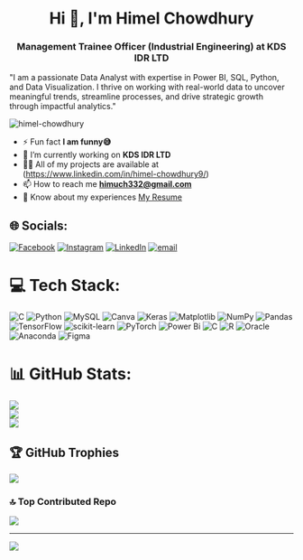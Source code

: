 <h1 align="center">Hi 👋, I'm Himel Chowdhury</h1>
<h3 align="center">Management Trainee Officer (Industrial Engineering) at KDS IDR LTD</h3>

"I am a passionate Data Analyst with expertise in Power BI, SQL, Python, and Data Visualization. I thrive on working with real-world data to uncover meaningful trends, streamline processes, and drive strategic growth through impactful analytics."


<p align="left"> <img src="https://komarev.com/ghpvc/?username=himel-chowdhury&label=Profile%20views&color=0e75b6&style=flat" alt="himel-chowdhury" /> </p>

- ⚡ Fun fact **I am funny😅**
- 🔭 I’m currently working on **KDS IDR LTD**
- 👨‍💻 All of my projects are available at (https://www.linkedin.com/in/himel-chowdhury9/)
- 📫 How to reach me **himuch332@gmail.com**
- 📄 Know about my experiences [My Resume](https://drive.google.com/file/d/1Bo1o1L8pItETyaB-IcyzhbsNruzjXDE8/view?usp=drive_link)


## 🌐 Socials:
[![Facebook](https://img.shields.io/badge/Facebook-%231877F2.svg?logo=Facebook&logoColor=white)](https://facebook.com/https://www.facebook.com/profile.php?id=100026354172029) [![Instagram](https://img.shields.io/badge/Instagram-%23E4405F.svg?logo=Instagram&logoColor=white)](https://instagram.com/himu__chy) [![LinkedIn](https://img.shields.io/badge/LinkedIn-%230077B5.svg?logo=linkedin&logoColor=white)](https://linkedin.com/in/https://www.linkedin.com/in/himel-chowdhury9/) [![email](https://img.shields.io/badge/Email-D14836?logo=gmail&logoColor=white)](mailto:himuchy332@gmail.com) 

# 💻 Tech Stack:
![C](https://img.shields.io/badge/c-%2300599C.svg?style=for-the-badge&logo=c&logoColor=white) ![Python](https://img.shields.io/badge/python-3670A0?style=for-the-badge&logo=python&logoColor=ffdd54) ![MySQL](https://img.shields.io/badge/mysql-4479A1.svg?style=for-the-badge&logo=mysql&logoColor=white) ![Canva](https://img.shields.io/badge/Canva-%2300C4CC.svg?style=for-the-badge&logo=Canva&logoColor=white) ![Keras](https://img.shields.io/badge/Keras-%23D00000.svg?style=for-the-badge&logo=Keras&logoColor=white) ![Matplotlib](https://img.shields.io/badge/Matplotlib-%23ffffff.svg?style=for-the-badge&logo=Matplotlib&logoColor=black) ![NumPy](https://img.shields.io/badge/numpy-%23013243.svg?style=for-the-badge&logo=numpy&logoColor=white) ![Pandas](https://img.shields.io/badge/pandas-%23150458.svg?style=for-the-badge&logo=pandas&logoColor=white) ![TensorFlow](https://img.shields.io/badge/TensorFlow-%23FF6F00.svg?style=for-the-badge&logo=TensorFlow&logoColor=white) ![scikit-learn](https://img.shields.io/badge/scikit--learn-%23F7931E.svg?style=for-the-badge&logo=scikit-learn&logoColor=white) ![PyTorch](https://img.shields.io/badge/PyTorch-%23EE4C2C.svg?style=for-the-badge&logo=PyTorch&logoColor=white) ![Power Bi](https://img.shields.io/badge/power_bi-F2C811?style=for-the-badge&logo=powerbi&logoColor=black) ![C](https://img.shields.io/badge/c-%2300599C.svg?style=for-the-badge&logo=c&logoColor=white) ![R](https://img.shields.io/badge/r-%23276DC3.svg?style=for-the-badge&logo=r&logoColor=white) ![Oracle](https://img.shields.io/badge/Oracle-F80000?style=for-the-badge&logo=oracle&logoColor=white) ![Anaconda](https://img.shields.io/badge/Anaconda-%2344A833.svg?style=for-the-badge&logo=anaconda&logoColor=white) ![Figma](https://img.shields.io/badge/figma-%23F24E1E.svg?style=for-the-badge&logo=figma&logoColor=white)
# 📊 GitHub Stats:
![](https://github-readme-stats.vercel.app/api?username=Himel-Chowdhury&theme=dark&hide_border=false&include_all_commits=true&count_private=false)<br/>
![](https://nirzak-streak-stats.vercel.app/?user=Himel-Chowdhury&theme=dark&hide_border=false)<br/>
![](https://github-readme-stats.vercel.app/api/top-langs/?username=Himel-Chowdhury&theme=dark&hide_border=false&include_all_commits=true&count_private=false&layout=compact)

## 🏆 GitHub Trophies
![](https://github-profile-trophy.vercel.app/?username=Himel-Chowdhury&theme=radical&no-frame=false&no-bg=true&margin-w=4)


### 🔝 Top Contributed Repo
![](https://github-contributor-stats.vercel.app/api?username=Himel-Chowdhury&limit=5&theme=dark&combine_all_yearly_contributions=true)

---
[![](https://visitcount.itsvg.in/api?id=Himel-Chowdhury&icon=0&color=0)](https://visitcount.itsvg.in)

<!-- Proudly created with GPRM ( https://gprm.itsvg.in ) -->
